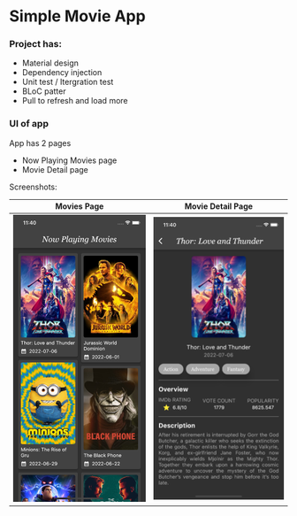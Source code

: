 # Simple Movie App

### Project has:
- Material design
- Dependency injection
- Unit test / Itergration test
- BLoC patter
- Pull to refresh and load more

### UI of app
App has 2 pages
- Now Playing Movies page
- Movie Detail page

Screenshots:

Movies Page            |  Movie Detail Page
:-------------------------:|:-------------------------:
![Alt text](./screenshots/movies_page.png?raw=true) |  ![Alt text](./screenshots/movie_details_page.png?raw=true)



